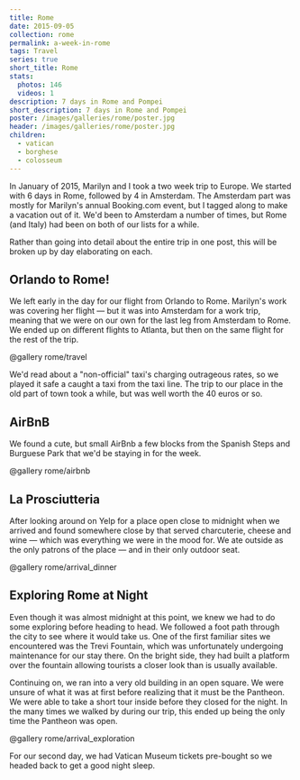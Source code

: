 ```yaml
---
title: Rome
date: 2015-09-05
collection: rome
permalink: a-week-in-rome
tags: Travel
series: true
short_title: Rome
stats:
  photos: 146
  videos: 1
description: 7 days in Rome and Pompei
short_description: 7 days in Rome and Pompei
poster: /images/galleries/rome/poster.jpg
header: /images/galleries/rome/poster.jpg
children:
  - vatican
  - borghese
  - colosseum
---
```


In January of 2015, Marilyn and I took a two week trip to Europe. We started with 6 days in Rome, followed by 4 in Amsterdam. The Amsterdam part was mostly for Marilyn's annual Booking.com event, but I tagged along to make a vacation out of it. We'd been to Amsterdam a number of times, but Rome (and Italy) had been on both of our lists for a while.

Rather than going into detail about the entire trip in one post, this will be broken up by day elaborating on each.

## Orlando to Rome!

We left early in the day for our flight from Orlando to Rome. Marilyn's work was covering her flight — but it was into Amsterdam for a work trip, meaning that we were on our own for the last leg from Amsterdam to Rome. We ended up on different flights to Atlanta, but then on the same flight for the rest of the trip.

@gallery rome/travel

We'd read about a "non-official" taxi's charging outrageous rates, so we played it safe a caught a taxi from the taxi line. The trip to our place in the old part of town took a while, but was well worth the 40 euros or so.

## AirBnB

We found a cute, but small AirBnb a few blocks from the Spanish Steps and Burguese Park that we'd be staying in for the week.

@gallery rome/airbnb

## La Prosciutteria

After looking around on Yelp for a place open close to midnight when we arrived and found somewhere close by that served charcuterie, cheese and wine — which was everything we were in the mood for. We ate outside as the only patrons of the place — and in their only outdoor seat.

@gallery rome/arrival_dinner

## Exploring Rome at Night

Even though it was almost midnight at this point, we knew we had to do some exploring before heading to head. We followed a foot path through the city to see where it would take us. One of the first familiar sites we encountered was the Trevi Fountain, which was unfortunately undergoing maintenance for our stay there. On the bright side, they had built a platform over the fountain allowing tourists a closer look than is usually available.

Continuing on, we ran into a very old building in an open square. We were unsure of what it was at first before realizing that it must be the Pantheon. We were able to take a short tour inside before they closed for the night. In the many times we walked by during our trip, this ended up being the only time the Pantheon was open.

@gallery rome/arrival_exploration

For our second day, we had Vatican Museum tickets pre-bought so we headed back to get a good night sleep.
